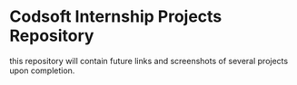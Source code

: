 # Codsoft Internship Projects Repository

this repository will contain future links and screenshots of several projects upon completion.